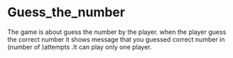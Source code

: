 # Guess_the_number
The game is about guess the number by the player. when the player guess the correct number it shows message that you guessed correct number in (number of )attempts .It can play only one player.
